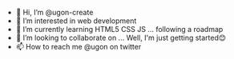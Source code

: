 - 👋 Hi, I’m @ugon-create
- 👀 I’m interested in web development 
- 🌱 I’m currently learning HTML5 CSS JS ... following a roadmap 
- 💞️ I’m looking to collaborate on ... Well, I'm just getting started😊
- 📫 How to reach me @ugon on twitter

<!---
ugon-create/ugon-create is a ✨ special ✨ repository because its `README.md` (this file) appears on your GitHub profile.
You can click the Preview link to take a look at your changes.
--->
